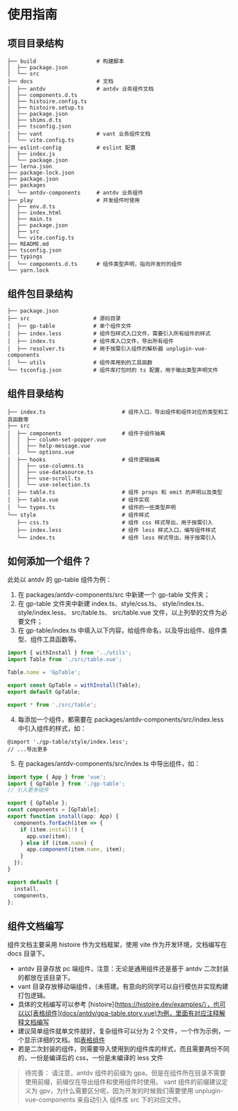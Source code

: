 # 使用指南

## 项目目录结构

```
├── build                   # 构建脚本
│  ├── package.json
│  └── src
├── docs                    # 文档
│  ├── antdv                # antdv 业务组件文档
│  ├── components.d.ts
│  ├── histoire.config.ts
│  ├── histoire.setup.ts
│  ├── package.json
│  ├── shims.d.ts
│  ├── tsconfig.json
│  ├── vant                 # vant 业务组件文档
│  └── vite.config.ts
├── eslint-config           # eslint 配置
│  ├── index.js
│  └── package.json
├── lerna.json
├── package-lock.json
├── package.json
├── packages
│  └── antdv-components     # antdv 业务组件
├── play                    # 开发组件时使用
│  ├── env.d.ts
│  ├── index.html
│  ├── main.ts
│  ├── package.json
│  ├── src
│  └── vite.config.ts
├── README.md
├── tsconfig.json
├── typings
│  └── components.d.ts      # 组件类型声明，指向开发时的组件
└── yarn.lock
```

## 组件包目录结构

```
├── package.json
├── src                    # 源码目录
│  ├── gp-table            # 单个组件文件
│  ├── index.less          # 组件包样式入口文件，需要引入所有组件的样式
│  ├── index.ts            # 组件库入口文件，导出所有组件
│  ├── resolver.ts         # 用于按需引入组件的解析器 unplugin-vue-components
│  └── utils               # 组件库用到的工具函数
└── tsconfig.json          # 组件库打包时的 ts 配置，用于输出类型声明文件
```

## 组件目录结构

```
├── index.ts                        # 组件入口，导出组件和组件对应的类型和工具函数等
├── src
│  ├── components                   # 组件子组件抽离
│  │  ├── column-set-popper.vue
│  │  ├── help-message.vue
│  │  └── options.vue
│  ├── hooks                        # 组件逻辑抽离
│  │  ├── use-columns.ts
│  │  ├── use-datasource.ts
│  │  ├── use-scroll.ts
│  │  └── use-selection.ts
│  ├── table.ts                     # 组件 props 和 emit 的声明以及类型
│  ├── table.vue                    # 组件实现
│  └── types.ts                     # 组件的一些类型声明
└── style                           # 组件样式
   ├── css.ts                       # 组件 css 样式导出，用于按需引入
   ├── index.less                   # 组件 less 样式入口，编写组件样式
   └── index.ts                     # 组件 less 样式导出，用于按需引入
```

## 如何添加一个组件？

此处以 antdv 的 gp-table 组件为例：

1. 在 packages/antdv-components/src 中新建一个 gp-table 文件夹；
2. 在 gp-table 文件夹中新建 index.ts、style/css.ts、 style/index.ts、 style/index.less、 src/table.ts、 src/table.vue 文件，以上列举的文件为必要文件；
3. 在 gp-table/index.ts 中填入以下内容，给组件命名，以及导出组件、组件类型、组件工具函数等。

```ts
import { withInstall } from '../utils';
import Table from './src/table.vue';

Table.name = 'GpTable';

export const GpTable = withInstall(Table);
export default GpTable;

export * from './src/table';
```

4. 每添加一个组件，都需要在 packages/antdv-components/src/index.less 中引入组件的样式，如：

```less
@import './gp-table/style/index.less';
// ...导出更多
```

5. 在 packages/antdv-components/src/index.ts 中导出组件，如：

```ts
import type { App } from 'vue';
import { GpTable } from './gp-table';
// 引入更多组件

export { GpTable };
const components = [GpTable];
export function install(app: App) {
  components.forEach(item => {
    if (item.install!) {
      app.use(item);
    } else if (item.name) {
      app.component(item.name, item);
    }
  });
}

export default {
  install,
  components,
};
```

## 组件文档编写

组件文档主要采用 histoire 作为文档框架，使用 vite 作为开发环境，文档编写在 docs 目录下。

- antdv 目录存放 pc 端组件，注意：无论是通用组件还是基于 antdv 二次封装的都放在该目录下。
- vant 目录存放移动端组件，（未搭建。有意向的同学可以自行模仿并实现构建打包逻辑。
- 具体的文档编写可以参考 [histoire](https://histoire.dev/examples/），也可以以[表格组件](docs/antdv/gpa-table.story.vue)为例，里面有对应注释解释文档编写
- 建议简单组件就单文件就好，复杂组件可以分为 2 个文件，一个作为示例，一个显示详细的文档。如[表格组件](docs/antdv/gpa-table.story.vue)
- 若是二次封装的组件，则需要导入使用到的组件库的样式，而且需要两份不同的，一份是编译后的 css，一份是未编译的 less 文件

> 待完善：
> 请注意，antdv 组件的前缀为 gpa，但是在组件所在目录不需要使用前缀，前缀仅在导出组件和使用组件时使用。
> vant 组件的前缀建议定义为 gpv，为什么需要区分呢，因为开发的时候我们需要使用 unplugin-vue-components 来自动引入 组件库 src 下的对应文件。
